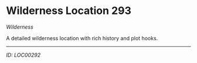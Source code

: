 # Wilderness Location 293

*Wilderness*

A detailed wilderness location with rich history and plot hooks.

---
*ID: LOC00292*
